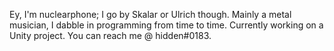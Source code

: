 Ey, I'm nuclearphone; I go by Skalar or Ulrich though. Mainly a metal musician, I dabble in programming from time to time. Currently working on a Unity project.
You can reach me @ hidden#0183.

